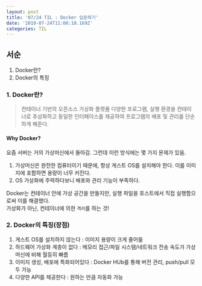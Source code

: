 ```yaml
---
layout: post
title: '07/24 TIL : Docker 입문하기'
date: '2019-07-24T11:08:10.169Z'
categories: TIL
---
```


## **서순**

1. Docker란?
2. Docker의 특징

### **1. Docker란?**

> 컨테이너 기반의 오픈소스 가상화 플랫폼
> 다양한 프로그램, 실행 환경을 컨테이너로 추상화하고 동일한 인터페이스를 제공하여 프로그램의 배포 및 관리를 단순하게 해준다.

#### **Why Docker?**

요즘 서버는 거의 가상머신에서 돌아감. 그런데 이런 방식에는 몇 가지 문제가 있음.<br>

1. 가상머신은 완전한 컴퓨터이기 때문에, 항상 게스트 OS를 설치해야 한다. 이를 이미지에 포함하면 용량이 너무 커진다.
2. OS 가상화에 주력하다보니 배포와 관리 기능이 부족하다.

Docker는 컨테이너 안에 가상 공간을 만들지만, 실행 파일을 호스트에서 직접 실행함으로써 이를 해결했다.<br>
가상화가 아닌, 컨테이너에 의한 `격리`를 하는 것!

### **2. Docker의 특징(장점)**

1. 게스트 OS를 설치하지 않는다 : 이미지 용량이 크게 줄어듦
2. 하드웨어 가상화 계층이 없다 : 메모리 접근/파일 시스템/네트워크 전송 속도가 가상머신에 비해 월등히 빠름
3. 이미지 생성, 배포에 특화되어있다 : Docker HUb를 통해 버전 관리, push/pull 모두 가능
4. 다양한 API를 제공한다 : 원하는 만큼 자동화 가능
